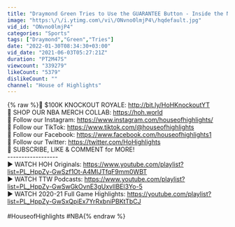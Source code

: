 ```yaml
---
title: "Draymond Green Tries to Use the GUARANTEE Button - Inside the NBA | 2021 NBA Playoffs"
image: "https:\/\/i.ytimg.com\/vi\/ONvno0lmjP4\/hqdefault.jpg"
vid_id: "ONvno0lmjP4"
categories: "Sports"
tags: ["Draymond","Green","Tries"]
date: "2022-01-30T08:34:30+03:00"
vid_date: "2021-06-03T05:27:21Z"
duration: "PT2M47S"
viewcount: "339279"
likeCount: "5379"
dislikeCount: ""
channel: "House of Highlights"
---
```

{% raw %}🚨 $100K KNOCKOUT ROYALE: <a rel="nofollow" target="blank" href="http://bit.ly/HoHKnockoutYT">http://bit.ly/HoHKnockoutYT</a><br />📌 SHOP OUR NBA MERCH COLLAB: <a rel="nofollow" target="blank" href="https://hoh.world">https://hoh.world</a><br />📌 Follow our Instagram: <a rel="nofollow" target="blank" href="https://www.instagram.com/houseofhighlights/">https://www.instagram.com/houseofhighlights/</a><br />📌 Follow our TikTok: <a rel="nofollow" target="blank" href="https://www.tiktok.com/@houseofhighlights">https://www.tiktok.com/@houseofhighlights</a><br />📌 Follow our Facebook: <a rel="nofollow" target="blank" href="https://www.facebook.com/houseofhighlights1">https://www.facebook.com/houseofhighlights1</a><br />📌 Follow our Twitter: <a rel="nofollow" target="blank" href="https://twitter.com/HoHighlights">https://twitter.com/HoHighlights</a><br />📌 SUBSCRIBE, LIKE &amp; COMMENT for MORE!<br />------------------<br />▶️ WATCH HOH Originals: <a rel="nofollow" target="blank" href="https://www.youtube.com/playlist?list=PL_HppZy-GwSzf1Ot-A4MIJTfqF9mm0WBT">https://www.youtube.com/playlist?list=PL_HppZy-GwSzf1Ot-A4MIJTfqF9mm0WBT</a><br />▶️ WATCH TTW Podcasts: <a rel="nofollow" target="blank" href="https://www.youtube.com/playlist?list=PL_HppZy-GwSwGkOvnE3gUxvlIBEl3Yo-5">https://www.youtube.com/playlist?list=PL_HppZy-GwSwGkOvnE3gUxvlIBEl3Yo-5</a><br />▶️ WATCH 2020-21 Full Game Highlights: <a rel="nofollow" target="blank" href="https://youtube.com/playlist?list=PL_HppZy-GwSxQpiEx7YrRxbniPBKtTbCJ">https://youtube.com/playlist?list=PL_HppZy-GwSxQpiEx7YrRxbniPBKtTbCJ</a><br /><br />#HouseofHighlights #NBA{% endraw %}
